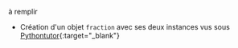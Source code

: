 à remplir



* Création d'un objet `fraction` avec ses deux instances vus sous [Pythontutor](https://pythontutor.com/visualize.html#code=class%20Fraction%20%3A%0A%20%20%20%20'''%0A%20%20%20%20classe%20%20d%C3%A9finit%20par%0A%20%20%20%20-%20num%C3%A9rateur%0A%20%20%20%20-%20d%C3%A9nominateur%0A%20%20%20%20'''%0A%20%20%20%20%0A%20%20%20%20%23constructeur%0A%20%20%20%20def%20__init__%28self,%20num,%20den%29%20%3A%0A%20%20%20%20%20%20%20%20self.num%20%3D%20num%0A%20%20%20%20%20%20%20%20self.den%20%3D%20den%0A%20%20%20%20%20%20%20%20%0AA%20%3D%20Fraction%281,%203%29%0AB%20%3D%20Fraction%281,%202%29&cumulative=false&curInstr=0&heapPrimitives=nevernest&mode=display&origin=opt-frontend.js&py=3&rawInputLstJSON=%5B%5D&textReferences=false){:target="_blank"}
